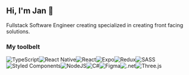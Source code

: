 ## Hi, I'm Jan 🐲

<!--![header](https://capsule-render.vercel.app/api?type=waving&height=200&&fontAlign=30&fontAlignY=40&text=Hi%2C%20I%27m%20Jan%20%F0%9F%90%B2%&animation=fadeIn)--->

Fullstack Software Engineer creating specialized in creating front facing solutions.

<!-- <img align="right" width="50%" src="https://github-readme-stats.vercel.app/api?username=net-runner&show_icons=true&theme=dark"/> -->

### My toolbelt
![TypeScript](https://img.shields.io/badge/typescript-%23007ACC.svg?style=for-the-badge&logo=typescript&logoColor=white)![React Native](https://img.shields.io/badge/react_native-%2320232a.svg?style=for-the-badge&logo=react&logoColor=%2361DAFB)![React](https://img.shields.io/badge/react-%2320232a.svg?style=for-the-badge&logo=react&logoColor=%2361DAFB)![Expo](https://img.shields.io/badge/expo-1C1E24?style=for-the-badge&logo=expo&logoColor=#D04A37)![Redux](https://img.shields.io/badge/redux-%23593d88.svg?style=for-the-badge&logo=redux&logoColor=white)![SASS](https://img.shields.io/badge/SASS-hotpink.svg?style=for-the-badge&logo=SASS&logoColor=white)![Styled Components](https://img.shields.io/badge/styled--components-DB7093?style=for-the-badge&logo=styled-components&logoColor=white)![NodeJS](https://img.shields.io/badge/node.js-6DA55F?style=for-the-badge&logo=node.js&logoColor=white)![C#](https://img.shields.io/badge/c%23-%23239120.svg?style=for-the-badge&logo=c-sharp&logoColor=white)![Figma](https://img.shields.io/badge/Figma-F24E1E?style=for-the-badge&logo=figma&logoColor=white)![.net](https://img.shields.io/badge/.NET-512BD4?style=for-the-badge&logo=dotnet&logoColor=white)![Three.js](https://img.shields.io/badge/ThreeJs-black?style=for-the-badge&logo=three.js&logoColor=white)

